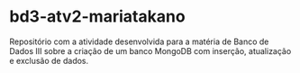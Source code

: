 # bd3-atv2-mariatakano
Repositório com a atividade desenvolvida para a matéria de Banco de Dados III sobre a criação de um banco MongoDB com inserção, atualização e exclusão de dados.
